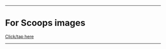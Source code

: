 
***

# For Scoops images

[Click/tap here](https://github.com/seanpm2001/SeansLifeArchive_Images_Scoops_-NimbleBit_Game-)

***
